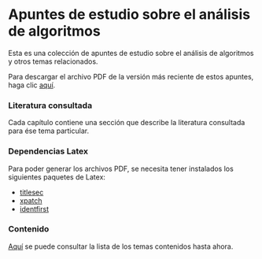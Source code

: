 # Apuntes de estudio sobre el análisis de algoritmos

Esta es una colección de apuntes de estudio sobre el análisis de algoritmos y otros temas relacionados.

Para descargar el archivo PDF de la versión más reciente de estos apuntes, haga clic [aquí][latest].

[latest]: https://github.com/coliva92/algorithms-notes/releases/tag/v0.0.02

### Literatura consultada

Cada capítulo contiene una sección que describe la literatura consultada para ése tema particular.

### Dependencias Latex

Para poder generar los archivos PDF, se necesita tener instalados los siguientes paquetes de Latex:

- [titlesec](https://www.ctan.org/pkg/titlesec)
- [xpatch](https://www.ctan.org/pkg/xpatch)
- [identfirst](https://www.ctan.org/pkg/indentfirst)

### Contenido

[Aquí](https://github.com/coliva92/algorithms-notes/releases) se puede consultar la lista de los temas contenidos hasta ahora.
